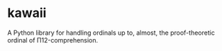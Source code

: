 # kawaii
A Python library for handling ordinals up to, almost, the proof-theoretic ordinal of Π12-comprehension.
